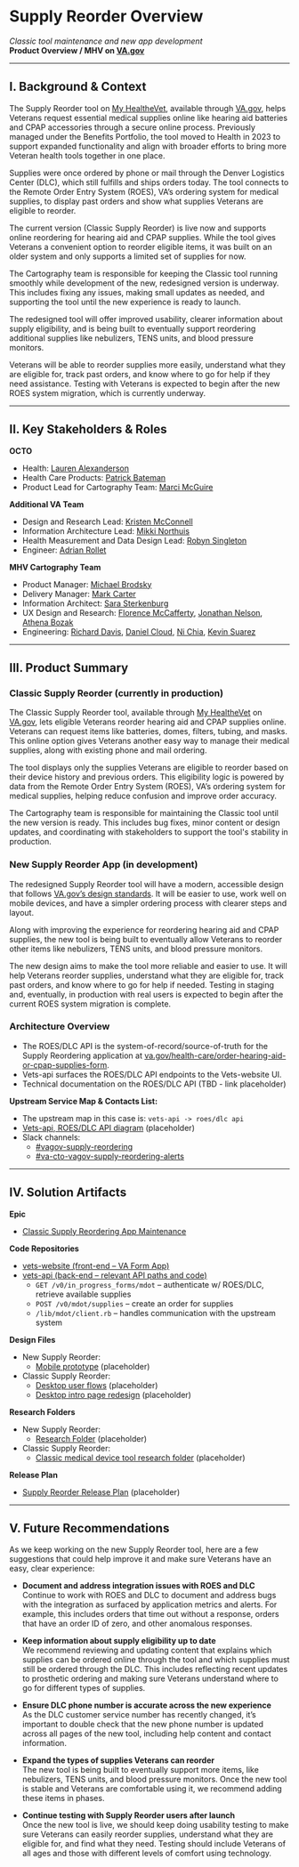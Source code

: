 # Supply Reorder Overview  
_Classic tool maintenance and new app development_  
**Product Overview / MHV on [VA.gov](https://va.gov)**  

---

## I. Background & Context  

The Supply Reorder tool on [My HealtheVet](https://www.myhealth.va.gov/mhv-portal-web/home), available through [VA.gov](https://va.gov), helps Veterans request essential medical supplies online like hearing aid batteries and CPAP accessories through a secure online process. Previously managed under the Benefits Portfolio, the tool moved to Health in 2023 to support expanded functionality and align with broader efforts to bring more Veteran health tools together in one place.

Supplies were once ordered by phone or mail through the Denver Logistics Center (DLC), which still fulfills and ships orders today. The tool connects to the Remote Order Entry System (ROES), VA’s ordering system for medical supplies, to display past orders and show what supplies Veterans are eligible to reorder.

The current version (Classic Supply Reorder) is live now and supports online reordering for hearing aid and CPAP supplies. While the tool gives Veterans a convenient option to reorder eligible items, it was built on an older system and only supports a limited set of supplies for now.

The Cartography team is responsible for keeping the Classic tool running smoothly while development of the new, redesigned version is underway. This includes fixing any issues, making small updates as needed, and supporting the tool until the new experience is ready to launch.

The redesigned tool will offer improved usability, clearer information about supply eligibility, and is being built to eventually support reordering additional supplies like nebulizers, TENS units, and blood pressure monitors.

Veterans will be able to reorder supplies more easily, understand what they are eligible for, track past orders, and know where to go for help if they need assistance. Testing with Veterans is expected to begin after the new ROES system migration, which is currently underway.

---

## II. Key Stakeholders & Roles  

**OCTO**  
- Health: [Lauren Alexanderson](mailto:lauren.alexanderson@va.gov)  
- Health Care Products: [Patrick Bateman](mailto:patrick.bateman@va.gov)  
- Product Lead for Cartography Team: [Marci McGuire](mailto:marci.mcguire@va.gov)  

**Additional VA Team**  
- Design and Research Lead: [Kristen McConnell](mailto:kristen.mcconnell@va.gov)  
- Information Architecture Lead: [Mikki Northuis](mailto:michelle.northuis@va.gov)  
- Health Measurement and Data Design Lead: [Robyn Singleton](mailto:robyn.singleton@va.gov)  
- Engineer: [Adrian Rollet](mailto:adrian.rollett@va.gov)  

**MHV Cartography Team**  
- Product Manager: [Michael Brodsky](mailto:michael.brodsky@va.gov)  
- Delivery Manager: [Mark Carter](mailto:mark.carter@agile6.com)  
- Information Architect: [Sara Sterkenburg](mailto:sara.sterkenberg@va.gov)  
- UX Design and Research: [Florence McCafferty](mailto:florence.mccafferty@agile6.com), [Jonathan Nelson](mailto:jonathan.nelson@adhocteam.us), [Athena Bozak](mailto:athena.bozak@va.gov)  
- Engineering: [Richard Davis](mailto:richard.davis@agile6.com), [Daniel Cloud](mailto:daniel.cloud@adhocteam.us), [Ni Chia](mailto:ni.chia@adhocteam.us), [Kevin Suarez](mailto:kevin.suarez1@va.gov)  

---

## III. Product Summary  

### Classic Supply Reorder (currently in production)  
The Classic Supply Reorder tool, available through [My HealtheVet](https://www.myhealth.va.gov/mhv-portal-web/home) on [VA.gov](https://va.gov), lets eligible Veterans reorder hearing aid and CPAP supplies online. Veterans can request items like batteries, domes, filters, tubing, and masks. This online option gives Veterans another easy way to manage their medical supplies, along with existing phone and mail ordering.

The tool displays only the supplies Veterans are eligible to reorder based on their device history and previous orders. This eligibility logic is powered by data from the Remote Order Entry System (ROES), VA’s ordering system for medical supplies, helping reduce confusion and improve order accuracy.

The Cartography team is responsible for maintaining the Classic tool until the new version is ready. This includes bug fixes, minor content or design updates, and coordinating with stakeholders to support the tool's stability in production.

### New Supply Reorder App (in development)  
The redesigned Supply Reorder tool will have a modern, accessible design that follows [VA.gov’s design standards](https://design.va.gov/). It will be easier to use, work well on mobile devices, and have a simpler ordering process with clearer steps and layout.

Along with improving the experience for reordering hearing aid and CPAP supplies, the new tool is being built to eventually allow Veterans to reorder other items like nebulizers, TENS units, and blood pressure monitors.

The new design aims to make the tool more reliable and easier to use. It will help Veterans reorder supplies, understand what they are eligible for, track past orders, and know where to go for help if needed. Testing in staging and, eventually, in production with real users is expected to begin after the current ROES system migration is complete.

### Architecture Overview  
- The ROES/DLC API is the system-of-record/source-of-truth for the Supply Reordering application at [va.gov/health-care/order-hearing-aid-or-cpap-supplies-form](https://va.gov/health-care/order-hearing-aid-or-cpap-supplies-form).  
- Vets-api surfaces the ROES/DLC API endpoints to the Vets-website UI.  
- Technical documentation on the ROES/DLC API (TBD - link placeholder)  

**Upstream Service Map & Contacts List:**  
- The upstream map in this case is: `vets-api -> roes/dlc api`  
- [Vets-api, ROES/DLC API diagram](#) (placeholder)  
- Slack channels:  
  - [#vagov-supply-reordering](https://dsva.slack.com/archives/C02V59DJP6Z)  
  - [#va-cto-vagov-supply-reordering-alerts](https://dsva.slack.com/archives/C03PE85TJB7)  

---

## IV. Solution Artifacts  

**Epic**  
- [Classic Supply Reordering App Maintenance](https://github.com/department-of-veterans-affairs/va.gov-team/issues/95836)  

**Code Repositories**  
- [vets-website (front-end – VA Form App)](https://github.com/department-of-veterans-affairs/vets-website)  
- [vets-api (back-end – relevant API paths and code)](https://github.com/department-of-veterans-affairs/vets-api)  
  - `GET /v0/in_progress_forms/mdot` – authenticate w/ ROES/DLC, retrieve available supplies  
  - `POST /v0/mdot/supplies` – create an order for supplies  
  - `/lib/mdot/client.rb` – handles communication with the upstream system  

**Design Files**  
- New Supply Reorder:  
  - [Mobile prototype](#) (placeholder)  
- Classic Supply Reorder:  
  - [Desktop user flows](#) (placeholder)  
  - [Desktop intro page redesign](#) (placeholder)  

**Research Folders**  
- New Supply Reorder:  
  - [Research Folder](#) (placeholder)  
- Classic Supply Reorder:  
  - [Classic medical device tool research folder](#) (placeholder)  

**Release Plan**  
- [Supply Reorder Release Plan](#) (placeholder)  

---

## V. Future Recommendations  

As we keep working on the new Supply Reorder tool, here are a few suggestions that could help improve it and make sure Veterans have an easy, clear experience:

- **Document and address integration issues with ROES and DLC**  
  Continue to work with ROES and DLC to document and address bugs with the integration as surfaced by application metrics and alerts. For example, this includes orders that time out without a response, orders that have an order ID of zero, and other anomalous responses.

- **Keep information about supply eligibility up to date**  
  We recommend reviewing and updating content that explains which supplies can be ordered online through the tool and which supplies must still be ordered through the DLC. This includes reflecting recent updates to prosthetic ordering and making sure Veterans understand where to go for different types of supplies.

- **Ensure DLC phone number is accurate across the new experience**  
  As the DLC customer service number has recently changed, it’s important to double check that the new phone number is updated across all pages of the new tool, including help content and contact information.

- **Expand the types of supplies Veterans can reorder**  
  The new tool is being built to eventually support more items, like nebulizers, TENS units, and blood pressure monitors. Once the new tool is stable and Veterans are comfortable using it, we recommend adding these items in phases.

- **Continue testing with Supply Reorder users after launch**  
  Once the new tool is live, we should keep doing usability testing to make sure Veterans can easily reorder supplies, understand what they are eligible for, and find what they need. Testing should include Veterans of all ages and those with different levels of comfort using technology.
